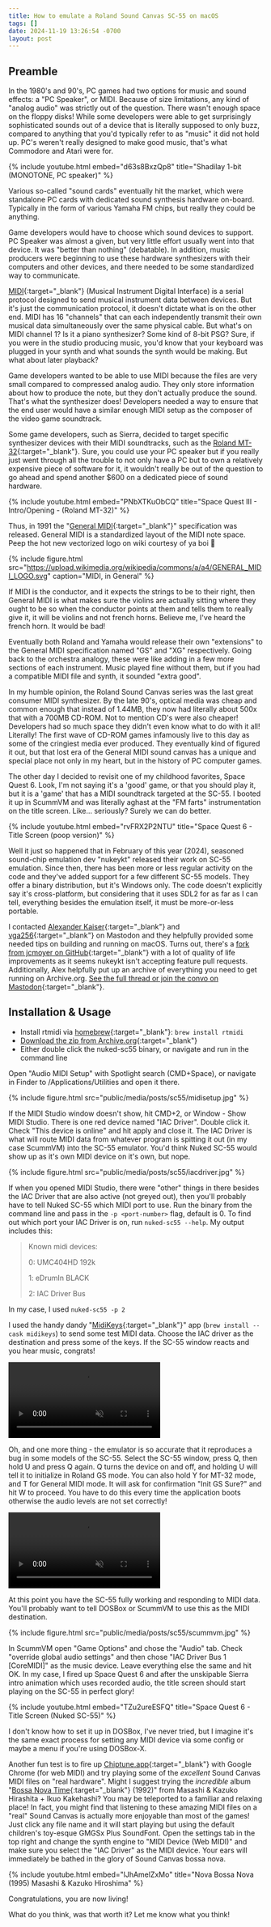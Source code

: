 ```yaml
---
title: How to emulate a Roland Sound Canvas SC-55 on macOS
tags: []
date: 2024-11-19 13:26:54 -0700
layout: post
---
```

## Preamble

In the 1980's and 90's, PC games had two options for music and sound effects: a "PC Speaker", or MIDI. Because of size limitations, any kind of "analog audio" was strictly out of the question. There wasn't enough space on the floppy disks! While some developers were able to get surprisingly sophisticated sounds out of a device that is literally supposed to only buzz, compared to anything that you'd typically refer to as "music" it did not hold up. PC's weren't really designed to make good music, that's what Commodore and Atari were for.

{% include youtube.html embed="d63s8BxzQp8" title="Shadilay 1-bit (MONOTONE, PC speaker)" %}

Various so-called "sound cards" eventually hit the market, which were standalone PC cards with dedicated sound synthesis hardware on-board. Typically in the form of various Yamaha FM chips, but really they could be anything.

Game developers would have to choose which sound devices to support. PC Speaker was almost a given, but very little effort usually went into that device. It was "better than nothing" (debatable). In addition, music producers were beginning to use these hardware synthesizers with their computers and other devices, and there needed to be some standardized way to communicate.

[MIDI](https://en.wikipedia.org/wiki/MIDI){:target="_blank"} (Musical Instrument Digital Interface) is a serial protocol designed to send musical instrument data between devices. But it's just the communication protocol, it doesn't dictate what is on the other end. MIDI has 16 "channels" that can each independently transmit their own musical data simultaneously over the same physical cable. But what's on MIDI channel 1? Is it a piano synthesizer? Some kind of 8-bit PSG? Sure, if you were in the studio producing music, you'd know that your keyboard was plugged in your synth and what sounds the synth would be making. But what about later playback?

Game developers wanted to be able to use MIDI because the files are very small compared to compressed analog audio. They only store information about how to produce the note, but they don't actually produce the sound. That's what the synthesizer does! Developers needed a way to ensure that the end user would have a similar enough MIDI setup as the composer of the video game soundtrack.

Some game developers, such as Sierra, decided to target specific synthesizer devices with their MIDI soundtracks, such as the [Roland MT-32](https://en.wikipedia.org/wiki/Roland_MT-32){:target="_blank"}. Sure, you could use your PC speaker but if you really just went through all the trouble to not only have a PC but to own a relatively expensive piece of software for it, it wouldn't really be out of the question to go ahead and spend another $600 on a dedicated piece of sound hardware.

{% include youtube.html embed="PNbXTKuObCQ" title="Space Quest III - Intro/Opening - (Roland MT-32)" %}

Thus, in 1991 the "[General MIDI](https://en.wikipedia.org/wiki/General_MIDI){:target="_blank"}" specification was released. General MIDI is a standardized layout of the MIDI note space. Peep the hot new vectorized logo on wiki courtesy of ya boi 👀

{% include figure.html
	src="https://upload.wikimedia.org/wikipedia/commons/a/a4/GENERAL_MIDI_LOGO.svg"
	caption="MIDI, in General"
%}

If MIDI is the conductor, and it expects the strings to be to their right, then General MIDI is what makes sure the violins are actually sitting where they ought to be so when the conductor points at them and tells them to really give it, it will be violins and not french horns. Believe me, I've heard the french horn. It would be bad!

Eventually both Roland and Yamaha would release their own "extensions" to the General MIDI specification named "GS" and "XG" respectively. Going back to the orchestra analogy, these were like adding in a few more sections of each instrument. Music played fine without them, but if you had a compatible MIDI file and synth, it sounded "extra good".

In my humble opinion, the Roland Sound Canvas series was the last great consumer MIDI synthesizer. By the late 90's, optical media was cheap and common enough that instead of 1.44MB, they now had literally about 500x that with a 700MB CD-ROM. Not to mention CD's were also cheaper! Developers had so much space they didn't even know what to do with it all! Literally! The first wave of CD-ROM games infamously live to this day as some of the cringiest media ever produced. They eventually kind of figured it out, but that lost era of the General MIDI sound canvas has a unique and special place not only in my heart, but in the history of PC computer games.

The other day I decided to revisit one of my childhood favorites, Space Quest 6. Look, I'm not saying it's a 'good' game, or that you should play it, but it is a 'game' that has a MIDI soundtrack targeted at the SC-55. I booted it up in ScummVM and was literally aghast at the "FM farts" instrumentation on the title screen. Like... seriously? Surely we can do better.

{% include youtube.html embed="rvFRX2P2NTU" title="Space Quest 6 - Title Screen (poop version)" %}

Well it just so happened that in February of this year (2024), seasoned sound-chip emulation dev "nukeykt" released their work on SC-55 emulation. Since then, there has been more or less regular activity on the code and they've added support for a few different SC-55 models. They offer a binary distribution, but it's Windows only. The code doesn't explicitly say it's cross-platform, but considering that it uses SDL2 for as far as I can tell, everything besides the emulation itself, it must be more-or-less portable.

I contacted [Alexander Kaiser](https://mastodon.social/@alexkaiser){:target="_blank"} and [vga256](https://dialup.cafe/@vga256){:target="_blank"} on Mastodon and they helpfully provided some needed tips on building and running on macOS. Turns out, there's a [fork from jcmoyer on GitHub](https://github.com/jcmoyer/Nuked-SC55?tab=readme-ov-file){:target="_blank"} with a lot of quality of life improvements as it seems nukeykt isn't accepting feature pull requests. Additionally, Alex helpfully put up an archive of everything you need to get running on Archive.org. [See the full thread or join the convo on Mastodon](https://mastodon.social/@alexkaiser/113512249902818871){:target="_blank"}.

## Installation & Usage

- Install rtmidi via [homebrew](https://brew.sh){:target="_blank"}: `brew install rtmidi`
- [Download the zip from Archive.org](https://archive.org/details/nuked-sc55-for-macos){:target="_blank"}
- Either double click the nuked-sc55 binary, or navigate and run in the command line

Open "Audio MIDI Setup" with Spotlight search (CMD+Space), or navigate in Finder to /Applications/Utilities and open it there.

{% include figure.html
	src="public/media/posts/sc55/midisetup.jpg"
%}

If the MIDI Studio window doesn't show, hit CMD+2, or Window - Show MIDI Studio. There is one red device named "IAC Driver". Double click it. Check "This device is online" and hit apply and close it. The IAC Driver is what will route MIDI data from whatever program is spitting it out (in my case ScummVM) into the SC-55 emulator. You'd think Nuked SC-55 would show up as it's own MIDI device on it's own, but nope.

{% include figure.html
	src="public/media/posts/sc55/iacdriver.jpg"
%}

If when you opened MIDI Studio, there were "other" things in there besides the IAC Driver that are also active (not greyed out), then you'll probably have to tell Nuked SC-55 which MIDI port to use. Run the binary from the command line and pass in the `-p <port-number>` flag, default is 0. To find out which port your IAC Driver is on, run `nuked-sc55 --help`. My output includes this:

>Known midi devices:
>
>  0: UMC404HD 192k
>
>  1: eDrumIn BLACK
>
>  2: IAC Driver Bus

In my case, I used `nuked-sc55 -p 2`

I used the handy dandy "[MidiKeys](https://flit.github.io/projects/midikeys/){:target="_blank"}" app (`brew install --cask midikeys`) to send some test MIDI data. Choose the IAC driver as the destination and press some of the keys. If the SC-55 window reacts and you hear music, congrats!

<video autoplay loop muted>
  <source src="public/media/posts/sc55/playing.webm" type="video/webm">
</video>

Oh, and one more thing - the emulator is so accurate that it reproduces a bug in some models of the SC-55. Select the SC-55 window, press Q, then hold U and press Q again. Q turns the device on and off, and holding U will tell it to initialize in Roland GS mode. You can also hold Y for MT-32 mode, and T for General MIDI mode. It will ask for confirmation "Init GS    Sure?" and hit W to proceed. You have to do this every time the application boots otherwise the audio levels are not set correctly!

<video autoplay loop muted>
  <source src="public/media/posts/sc55/reset.webm" type="video/webm">
</video>

At this point you have the SC-55 fully working and responding to MIDI data. You'll probably want to tell DOSBox or ScummVM to use this as the MIDI destination.

{% include figure.html
	src="public/media/posts/sc55/scummvm.jpg"
%}

In ScummVM open "Game Options" and chose the "Audio" tab. Check "override global audio settings" and then chose "IAC Driver Bus 1 [CoreMIDI]" as the music device. Leave everything else the same and hit OK. In my case, I fired up Space Quest 6 and after the unskipable Sierra intro animation which uses recorded audio, the title screen should start playing on the SC-55 in perfect glory!

{% include youtube.html embed="TZu2ureESFQ" title="Space Quest 6 - Title Screen (Nuked SC-55)" %}

I don't know how to set it up in DOSBox, I've never tried, but I imagine it's the same exact process for setting any MIDI device via some config or maybe a menu if you're using DOSBox-X.

Another fun test is to fire up [Chiptune.app](https://chiptune.app){:target="_blank"} with Google Chrome (for web MIDI) and try playing some of the _excellent_ Sound Canvas MIDI files on "real hardware". Might I suggest trying the _incredible_ album "[Bossa Nova Time](https://chiptune.app/browse/Roland%20SMF%20MIDI%20Disks/RJL-2007J%20-%20Bossa%20Nova%20Time%20(1992)%20(Masashi%20&%20Kazuko%20Hirashita%20+%20Ikuo%20Kakehashi)/){:target="_blank"} (1992)" from Masashi & Kazuko Hirashita + Ikuo Kakehashi? You may be teleported to a familiar and relaxing place! In fact, you might find that listening to these amazing MIDI files on a "real" Sound Canvas is actually more enjoyable than most of the games! Just click any file name and it will start playing but using the default children's toy-esque GMGSx Plus SoundFont. Open the settings tab in the top right and change the synth engine to "MIDI Device (Web MIDI)" and make sure you select the "IAC Driver" as the MIDI device. Your ears will immediately be bathed in the glory of Sound Canvas bossa nova.

{% include youtube.html embed="lJhAmelZxMo" title="Nova Bossa Nova (1995) Masashi & Kazuko Hiroshima" %}

Congratulations, you are now living!

What do you think, was that worth it? Let me know what you think!
